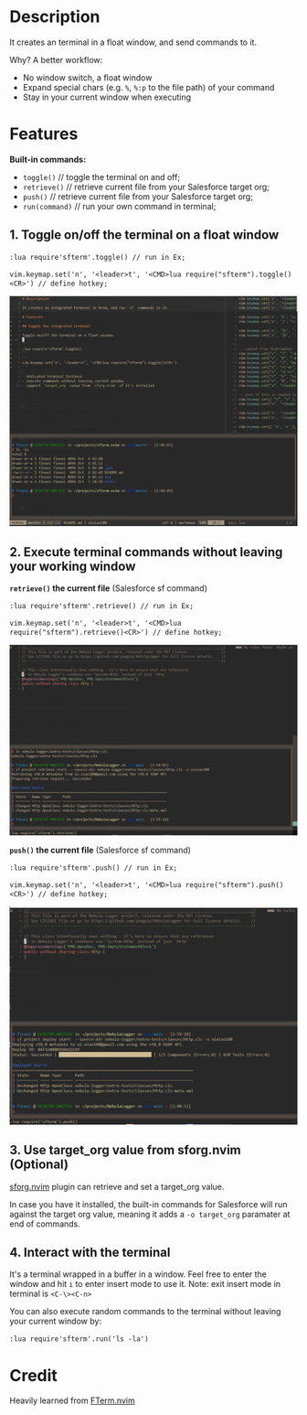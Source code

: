 # Description

It creates an terminal in a float window, and send commands to it.

Why? A better workflow:

- No window switch, a float window
- Expand special chars (e.g. `%`, `%:p` to the file path) of your command
- Stay in your current window when executing

# Features

**Built-in commands:**

- `toggle()` // toggle the terminal on and off;
- `retrieve()` // retrieve current file from your Salesforce target org;
- `push()` // retrieve current file from your Salesforce target org;
- `run(command)` // run your own command in terminal;

## 1. Toggle on/off the terminal on a float window

```
:lua require'sfterm'.toggle() // run in Ex;
```
```
vim.keymap.set('n', '<leader>t', '<CMD>lua require("sfterm").toggle()<CR>') // define hotkey;
```

![pic1](https://github.com/xixiaofinland/storage/blob/master/pics/1.png)

## 2. Execute terminal commands without leaving your working window

**`retrieve()` the current file** (Salesforce sf command)

```
:lua require'sfterm'.retrieve() // run in Ex;
```
```
vim.keymap.set('n', '<leader>t', '<CMD>lua require("sfterm").retrieve()<CR>') // define hotkey;
```

![pic2](https://github.com/xixiaofinland/storage/blob/master/pics/2.png)

**`push()` the current file** (Salesforce sf command)

```
:lua require'sfterm'.push() // run in Ex;
```
```
vim.keymap.set('n', '<leader>t', '<CMD>lua require("sfterm").push()<CR>') // define hotkey;
```

![pic3](https://github.com/xixiaofinland/storage/blob/master/pics/3.png)

## 3. Use target_org value from sforg.nvim (Optional)

[sforg.nvim](https://github.com/xixiaofinland/sforg.nvim) plugin can retrieve and set a target_org value.

In case you have it installed, the built-in commands for Salesforce will run
against the target org value, meaning it adds a `-o target_org` paramater at end of commands.

## 4. Interact with the terminal

It's a terminal wrapped in a buffer in a window. Feel free to enter the window
and hit `i` to enter insert mode to use it.
Note: exit insert mode in terminal is `<C-\><C-n>`

You can also execute random commands to the terminal without leaving your current
window by:

```
:lua require'sfterm'.run('ls -la')
```

# Credit

Heavily learned from [FTerm.nvim](https://github.com/numToStr/FTerm.nvim/tree/master/lua/FTerm)
